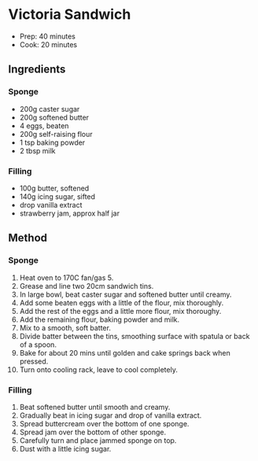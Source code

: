 # Victoria Sandwich

* Prep: 40 minutes
* Cook: 20 minutes

## Ingredients

### Sponge

* 200g caster sugar
* 200g softened butter
* 4 eggs, beaten
* 200g self-raising flour
* 1 tsp baking powder
* 2 tbsp milk

### Filling

* 100g butter, softened
* 140g icing sugar, sifted
* drop vanilla extract
* strawberry jam, approx half jar

## Method

### Sponge

1. Heat oven to 170C fan/gas 5. 
2. Grease and line two 20cm sandwich tins.
3. In large bowl, beat caster sugar and softened butter until creamy.
4. Add some beaten eggs with a little of the flour, mix thoroughly.
5. Add the rest of the eggs and a little more flour, mix thoroughy.
6. Add the remaining flour, baking powder and milk.
7. Mix to a smooth, soft batter.
8. Divide batter between the tins, smoothing surface with spatula or back of a spoon.
9. Bake for about 20 mins until golden and cake springs back when pressed.
10. Turn onto cooling rack, leave to cool completely.

### Filling

1. Beat softened butter until smooth and creamy.
2. Gradually beat in icing sugar and drop of vanilla extract.
3. Spread buttercream over the bottom of one sponge.
4. Spread jam over the bottom of other sponge.
5. Carefully turn and place jammed sponge on top.
6. Dust with a little icing sugar.

